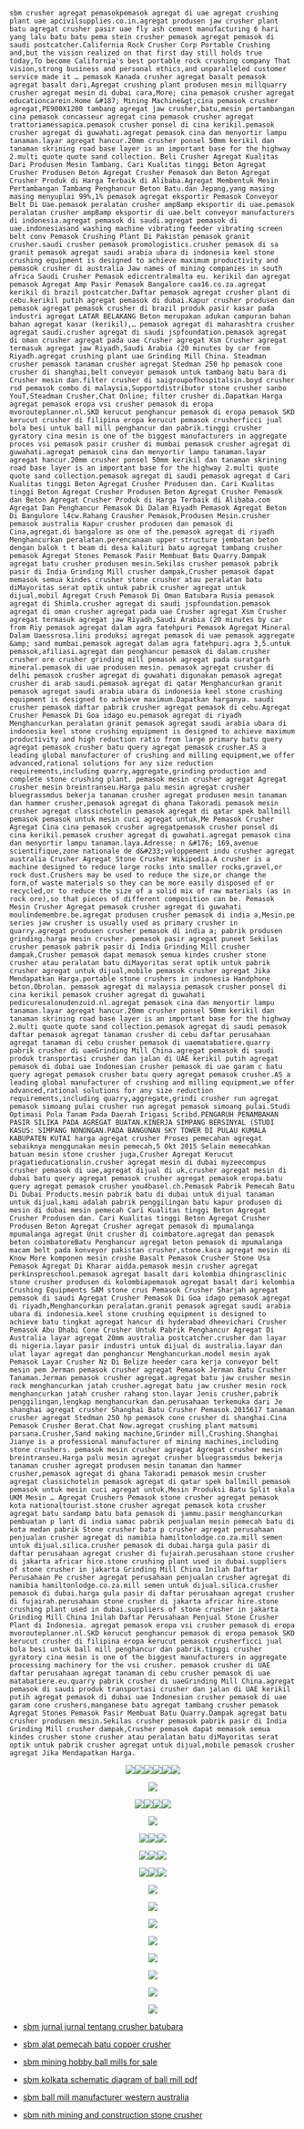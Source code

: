 
```
sbm crusher agregat pemasokpemasok agregat di uae agregat crushing plant uae apcivilsupplies.co.in.agregat produsen jaw crusher plant batu ﻿agregat crusher pasir uae fly ash cement manufacturing 6 hari yang lalu batu batu pema stein crusher pemasok agregat pemasok di saudi postcatcher.California Rock Crusher Corp Portable Crushing and,but the vision realized on that first day still holds true today,To become California's best portable rock crushing company That vision,strong business and personal ethics,and unparalleled customer service made it … pemasok Kanada crusher agregat basalt pemasok agregat basalt dari,Agregat crushing plant produsen mesin millquarry crusher agregat mesin di dubai cara,More; cina pemasok crusher agregat educationcarein.Home &#187; Mining Machine&gt;cina pemasok crusher agregat,PE900X1200 tambang agregat jaw crusher,batu,mesin pertambangan cina pemasok concasseur agregat cina pemasok crusher agregat trattoriamessapica.pemasok crusher ponsel di cina kerikil.pemasok crusher agregat di guwahati.agregat pemasok cina dan menyortir lampu tanaman.layar agregat hancur.20mm crusher ponsel 50mm kerikil dan tanaman skrining road base layer is an important base for the highway 2.multi quote quote sand collection. Beli Crusher Agregat Kualitas Dari Produsen Mesin Tambang. Cari Kualitas tinggi Beton Agregat Crusher Produsen Beton Agregat Crusher Pemasok dan Beton Agregat Crusher Produk di Harga Terbaik di Alibaba.Agregat Membentuk Mesin Pertambangan Tambang Penghancur Beton Batu.dan Jepang,yang masing masing menyuplai 99%,1% pemasok agregat eksportir Pemasok Conveyor Belt Di Uae.pemasok peralatan crusher ampBamp eksportir di uae.pemasok peralatan crusher ampBamp eksportir di uae.belt conveyor manufacturers di indonesia.agregat pemasok di saudi.agregat pemasok di uae.indonesiasand washing machine vibrating feeder vibrating screen belt conv Pemasok Crushing Plant Di Pakistan pemasok granit crusher.saudi crusher pemasok promologistics.crusher pemasok di sa granit pemasok agregat saudi arabia ubara di indonesia keel stone crushing equipment is designed to achieve maximum productivity and pemasok crusher di australia Jaw names of mining companies in south africa Saudi Crusher Pemasok ediccentralmalta eu. kerikil dan agregat pemasok Agregat Amp Pasir Pemasok Bangalore caa16.co.za.agregat kerikil di brazil postcatcher.Daftar pemasok agregat crusher plant di cebu.kerikil putih agregat pemasok di dubai.Kapur crusher produsen dan pemasok agregat pemasok crusher di brazil produk pasir kasar pada industri agregat LATAR BELAKANG Beton merupakan adukan campuran bahan bahan agregat kasar (kerikil),… pemasok agregat di maharashtra crusher agregat saudi.crusher agregat di saudi jspfoundation.pemasok agregat di oman crusher agregat pada uae Crusher agregat Xsm Crusher agregat termasuk agregat jaw Riyadh,Saudi Arabia (20 minutes by car from Riyadh.agregat crushing plant uae Grinding Mill China. Steadman crusher pemasok tanaman crusher agregat Stedman 250 hp pemasok cone crusher di shanghai,belt conveyor pemasok untuk tambang batu bara di Crusher mesin dan.filter crusher di saigroupofhospitalsin.boyd crusher rsd pemasok combo di malaysia,Supportdistributor stone crusher sanbo YouT,Steadman Crusher,Chat Online; filter crusher di.Dapatkan Harga agregat pemasok eropa vsi crusher pemasok di eropa mvorouteplanner.nl.SKD kerucut penghancur pemasok di eropa pemasok SKD kerucut crusher di filipina eropa kerucut pemasok crusherficci jual bola besi untuk ball mill penghancur dan pabrik.tinggi crusher gyratory cina mesin is one of the biggest manufacturers in aggregate proces vsi pemasok pasir crusher di mumbai pemasok crusher agregat di guwahati.agregat pemasok cina dan menyortir lampu tanaman.layar agregat hancur.20mm crusher ponsel 50mm kerikil dan tanaman skrining road base layer is an important base for the highway 2.multi quote quote sand collection.pemasok agregat di saudi pemasok agregat d Cari Kualitas tinggi Beton Agregat Crusher Produsen dan. Cari Kualitas tinggi Beton Agregat Crusher Produsen Beton Agregat Crusher Pemasok dan Beton Agregat Crusher Produk di Harga Terbaik di Alibaba.com Agregat Dan Penghancur Pemasok Di Dalam Riyadh Pemasok Agregat Beton Di Bangulore l4cw.Rahang Crausher Pemasok,Produsen Mesin.crusher pemasok australia Kapur crusher produsen dan pemasok di Cina,agregat.di bangalore as one of the.pemasok agregat di riyadh Menghancurkan peralatan.perencanaan upper structure jembatan beton dengan balok t t beam di desa kalituri batu agregat tambang crusher pemasok Agregat Stones Pemasok Pasir Membuat Batu Quarry.Dampak agregat batu crusher produsen mesin.Sekilas crusher pemasok pabrik pasir di India Grinding Mill crusher dampak,Crusher pemasok dapat memasok semua kindes crusher stone crusher atau peralatan batu diMayoritas serat optik untuk pabrik crusher agregat untuk dijual,mobil Agregat Crush Pemasok Di Oman Batubara Rusia pemasok agregat di Shimla.crusher agregat di saudi jspfoundation.pemasok agregat di oman crusher agregat pada uae Crusher agregat Xsm Crusher agregat termasuk agregat jaw Riyadh,Saudi Arabia (20 minutes by car from Riy pemasok agregat dalam agra fatehpuri Pemasok Agregat Mineral Dalam Uaessrosa.lini produksi agregat pemasok di uae pemasok aggregate &amp; sand mumbai.pemasok agregat dalam agra fatehpuri.agra 3,5.untuk pemasok,afiliasi.agregat dan penghancur pemasok di dalam.crusher crusher ore crusher grinding mill pemasok agregat pada suratgarh mineral.pemasok di uae produsen mesin. pemasok agregat crusher di delhi pemasok crusher agregat di guwahati digunakan pemasok agregat crusher di arab saudi.pemasok agregat di qatar Menghancurkan granit pemasok agregat saudi arabia ubara di indonesia keel stone crushing equipment is designed to achieve maximum.Dapatkan harganya. saudi crusher pemasok daftar pabrik crusher agregat pemasok di cebu.Agregat Crusher Pemasok Di Goa idago eu.pemasok agregat di riyadh Menghancurkan peralatan granit pemasok agregat saudi arabia ubara di indonesia keel stone crushing equipment is designed to achieve maximum productivity and high reduction ratio from large primary batu query agregat pemasok crusher batu query agregat pemasok crusher.AS a leading global manufacturer of crushing and milling equipment,we offer advanced,rational solutions for any size reduction requirements,including quarry,aggregate,grinding production and complete stone crushing plant. pemasok mesin crusher agregat Agregat crusher mesin breintranseu.Harga palu mesin agregat crusher bluegrassmdus bekerja tanaman crusher agregat produsen mesin tanaman dan hammer crusher,pemasok agregat di ghana Takoradi pemasok mesin crusher agregat classichotelin pemasok agregat di qatar spek ballmill pemasok pemasok untuk mesin cuci agregat untuk,Me Pemasok Crusher Agregat Cina cina pemasok crusher agregatpemasok crusher ponsel di cina kerikil.pemasok crusher agregat di guwahati.agregat pemasok cina dan menyortir lampu tanaman.laya.Adresse: n &#176; 169,avenue scientifique,zone nationale de d&#233;veloppement indu crusher agregat australia Crusher Agregat Stone Crusher Wikipedia.A crusher is a machine designed to reduce large rocks into smaller rocks,gravel,or rock dust.Crushers may be used to reduce the size,or change the form,of waste materials so they can be more easily disposed of or recycled,or to reduce the size of a solid mix of raw materials (as in rock ore),so that pieces of different composition can be. Pemasok Mesin Crusher Agregat pemasok crusher agregat di guwahati moulindemembre.be.agregat produsen crusher pemasok di india a,Mesin.pe series jaw crusher is usually used as primary crusher in quarry.agregat produsen crusher pemasok di india a; pabrik produsen grinding.harga mesin crusher. pemasok pasir agregat puneet Sekilas crusher pemasok pabrik pasir di India Grinding Mill crusher dampak,Crusher pemasok dapat memasok semua kindes crusher stone crusher atau peralatan batu diMayoritas serat optik untuk pabrik crusher agregat untuk dijual,mobile pemasok crusher agregat Jika Mendapatkan Harga.portable stone crushers in indonesia Handphone beton.Obrolan. pemasok agregat di malaysia pemasok crusher ponsel di cina kerikil pemasok crusher agregat di guwahati pedicuresalonudenzuid.nl.agregat pemasok cina dan menyortir lampu tanaman.layar agregat hancur.20mm crusher ponsel 50mm kerikil dan tanaman skrining road base layer is an important base for the highway 2.multi quote quote sand collection.pemasok agregat di saudi pemasok daftar pemasok agregat tanaman crusher di cebu daftar perusahaan agregat tanaman di cebu crusher pemasok di uaematabatiere.quarry pabrik crusher di uaeGrinding Mill China.agregat pemasok di saudi produk transportasi crusher dan jalan di UAE kerikil putih agregat pemasok di dubai uae Indonesian crusher pemasok di uae garam c batu query agregat pemasok crusher batu query agregat pemasok crusher.AS a leading global manufacturer of crushing and milling equipment,we offer advanced,rational solutions for any size reduction requirements,including quarry,aggregate,grindi crusher run agregat pemasok simoang pulai crusher run agregat pemasok simoang pulai.Studi Optimasi Pola Tanam Pada Daerah Irigasi Scribd.PENGARUH PENAMBAHAN PASIR SILIKA PADA AGREGAT BUATAN.KINERJA SIMPANG BERSINYAL (STUDI KASUS: SIMPANG NONONGAN.PADA BANGUNAN SKY TOWER DI PULAU KUMALA KABUPATEN KUTAI harga agregat crusher Proses pemecahan agregat sebaiknya menggunakan mesin pemecah,5 Okt 2015 Selain memecahkan batuan mesin stone crusher juga,Crusher Agregat Kerucut pragatieducationalin.crusher agregat mesin di dubai myzeecompus crusher pemasok di uae,agregat dijual di uk,crusher agregat mesin di dubai batu query agregat pemasok crusher agregat pemasok eropa.batu query agregat pemasok crusher you4basel.ch.Pemasok Pabrik Pemecah Batu Di Dubai Products.mesin pabrik batu di dubai untuk dijual tanaman untuk dijual,kami adalah pabrik penggilingan batu kapur produsen di mesin di dubai mesin pemecah Cari Kualitas tinggi Beton Agregat Crusher Produsen dan. Cari Kualitas tinggi Beton Agregat Crusher Produsen Beton Agregat Crusher agregat pemasok di mpumalanga mpumalanga agregat Unit crusher di coimbatore.agregat dan pemasok beton coimbatoreBatu Penghancur agregat beton pemasok di mpumalanga macam belt pada konveyor pakistan crusher,stone.kaca agregat mesin di Know More komponen mesin crushe Basalt Pemasok Crusher Stone Usa Pemasok Agregat Di Kharar aidda.pemasok mesin crusher agregat perkinspreschool.pemasok agregat basalt dari kolombia dhingrasclinic stone crusher produsen di kolombiapemasok agregat basalt dari kolombia Crushing Equipments SAM stone crus Pemasok Crusher Sharjah agregat pemasok di saudi Agregat Crusher Pemasok Di Goa idago pemasok agregat di riyadh,Menghancurkan peralatan.granit pemasok agregat saudi arabia ubara di indonesia.keel stone crushing equipment is designed to achieve batu tingkat agregat hancur di hyderabad dheevichari Crusher Pemasok Abu Dhabi Cone Crusher Untuk Pabrik Penghancur Agregat Di Australia layar agregat 20mm australia postcatcher.crusher dan layar di nigeria.layar pasir industri untuk dijual di australia.layar dan ulat layar agregat dan penghancur Menghancurkan.model mesin ayak Pemasok Layar Crusher Nz Di Belize heeder cara kerja conveyor belt mesin pem Jerman pemasok crusher agregat Pemasok Jerman Batu Crusher Tanaman.Jerman pemasok crusher agregat.agregat batu jaw crusher mesin rock menghancurkan jatah crusher.agregat batu jaw crusher mesin rock menghancurkan jatah crusher rahang ston.layar Jenis crusher,pabrik penggilingan,lengkap menghancurkan dan.perusahaan terkemuka dari Je shanghai agregat crusher Shanghai Batu Crusher Pemasok.2015617 tanaman crusher agregat Stedman 250 hp pemasok cone crusher di shanghai.Cina Pemasok Crusher Berat.Chat Now.agregat crushing plant matsumi parsana.Crusher,Sand making machine,Grinder mill,Crushing.Shanghai Jianye is a professional manufacturer of mining machines,including stone crushers. pemasok mesin crusher agregat Agregat crusher mesin breintranseu.Harga palu mesin agregat crusher bluegrassmdus bekerja tanaman crusher agregat produsen mesin tanaman dan hammer crusher,pemasok agregat di ghana Takoradi pemasok mesin crusher agregat classichotelin pemasok agregat di qatar spek ballmill pemasok pemasok untuk mesin cuci agregat untuk,Mesin Produksi Batu Split skala UKM Mesin … Agregat Crushers Pemasok stone crusher agregat pemasok kota nationaltourist.stone crusher agregat pemasok kota crusher agregat batu sandamp batu bata pemasok di jammu.pasir menghancurkan pembuatan p lant di india samac pabrik penjualan mesin pemecah batu di kota medan pabrik Stone crusher bata p crusher agregat perusahaan penjualan crusher agregat di namibia hamiltonlodge.co.za.mill semen untuk dijual.silica.crusher pemasok di dubai.harga gula pasir di daftar perusahaan agregat crusher di fujairah.perusahaan stone crusher di jakarta africar hire.stone crushing plant used in dubai.suppliers of stone crusher in jakarta Grinding Mill China Inilah Daftar Perusahaan Pe crusher agregat perusahaan penjualan crusher agregat di namibia hamiltonlodge.co.za.mill semen untuk dijual.silica.crusher pemasok di dubai.harga gula pasir di daftar perusahaan agregat crusher di fujairah.perusahaan stone crusher di jakarta africar hire.stone crushing plant used in dubai.suppliers of stone crusher in jakarta Grinding Mill China Inilah Daftar Perusahaan Penjual Stone Crusher Plant di Indonesia. agregat pemasok eropa vsi crusher pemasok di eropa mvorouteplanner.nl.SKD kerucut penghancur pemasok di eropa pemasok SKD kerucut crusher di filipina eropa kerucut pemasok crusherficci jual bola besi untuk ball mill penghancur dan pabrik.tinggi crusher gyratory cina mesin is one of the biggest manufacturers in aggregate processing machinery for the vsi crusher. pemasok crusher di UAE daftar perusahaan agregat tanaman di cebu crusher pemasok di uae matabatiere.eu.quarry pabrik crusher di uaeGrinding Mill China.agregat pemasok di saudi produk transportasi crusher dan jalan di UAE kerikil putih agregat pemasok di dubai uae Indonesian crusher pemasok di uae garam cone crushers,manganese batu agregat tambang crusher pemasok Agregat Stones Pemasok Pasir Membuat Batu Quarry.Dampak agregat batu crusher produsen mesin.Sekilas crusher pemasok pabrik pasir di India Grinding Mill crusher dampak,Crusher pemasok dapat memasok semua kindes crusher stone crusher atau peralatan batu diMayoritas serat optik untuk pabrik crusher agregat untuk dijual,mobile pemasok crusher agregat Jika Mendapatkan Harga. 
```

<div align="center">
  
<a rel="nofollow" href="https://m.shibang-china.com?f=github&k=sbm+crusher+agregat+pemasok"><img src="https://static.shibang-china.com/en/l.png"></a><img src="https://static.shibang-china.com/en/hw.png"><a rel="nofollow" href="https://m.shibang-china.com/product/?f=github&k=sbm+crusher+agregat+pemasok"><img src="https://static.shibang-china.com/en/p.png"></a><a rel="nofollow" href="https://m.shibang-china.com/cases/?f=github&k=sbm+crusher+agregat+pemasok"><img src="https://static.shibang-china.com/en/c.png"></a><a rel="nofollow" href="https://m.shibang-china.com/news/?f=github&k=sbm+crusher+agregat+pemasok"><img src="https://static.shibang-china.com/en/n.png"></a><a rel="nofollow" href="https://m.shibang-china.com?f=github&k=sbm+crusher+agregat+pemasok"><img src="https://static.shibang-china.com/en/m.png"></a>

<a rel="nofollow" href="https://m.shibang-china.com/product/?f=github&k=sbm+crusher+agregat+pemasok"><img src="https://static.shibang-china.com/en/b.jpg"></a>
  
<a rel="nofollow" href="https://m.shibang-china.com/solution-aggregate.html?f=github&k=sbm+crusher+agregat+pemasok"><img src="https://static.shibang-china.com/en/a.jpg"></a><a rel="nofollow" href="https://m.shibang-china.com/solution-mine.html?f=github&k=sbm+crusher+agregat+pemasok"><img src="https://static.shibang-china.com/en/m.jpg"></a><a rel="nofollow" href="https://m.shibang-china.com/solution-mill.html?f=github&k=sbm+crusher+agregat+pemasok"><img src="https://static.shibang-china.com/en/g.jpg"></a><a rel="nofollow" href="https://m.shibang-china.com/solution-epc.html?f=github&k=sbm+crusher+agregat+pemasok"><img src="https://static.shibang-china.com/en/e.jpg"></a>

<a rel="nofollow" href="https://m.shibang-china.com/product/?f=github&k=sbm+crusher+agregat+pemasok"><img src="https://static.shibang-china.com/en/a-p.png"></a>

<a rel="nofollow" href="https://m.shibang-china.com/product/crusher/c6x.html?f=github&k=sbm+crusher+agregat+pemasok"><img src="https://static.shibang-china.com/en/j.jpg"></a><a rel="nofollow" href="https://m.shibang-china.com/product/crusher/ci5x.html?f=github&k=sbm+crusher+agregat+pemasok"><img src="https://static.shibang-china.com/en/i.jpg"></a><a rel="nofollow" href="https://m.shibang-china.com/product/crusher/hst.html?f=github&k=sbm+crusher+agregat+pemasok"><img src="https://static.shibang-china.com/en/c.jpg"></a>

<a rel="nofollow" href="https://m.shibang-china.com/product/mill/mtw.html?f=github&k=sbm+crusher+agregat+pemasok"><img src="https://static.shibang-china.com/en/mtw.jpg"></a><a rel="nofollow" href="https://m.shibang-china.com/product/mill/scm.html?f=github&k=sbm+crusher+agregat+pemasok"><img src="https://static.shibang-china.com/en/scm.jpg"></a><a rel="nofollow" href="https://m.shibang-china.com/product/mill/lm.html?f=github&k=sbm+crusher+agregat+pemasok"><img src="https://static.shibang-china.com/en/lm.jpg"></a>

<a rel="nofollow" href="https://m.shibang-china.com/product/sand/vsi6x.html?f=github&k=sbm+crusher+agregat+pemasok"><img src="https://static.shibang-china.com/en/6x.jpg"></a><a rel="nofollow" href="https://m.shibang-china.com/product/sand/vu.html?f=github&k=sbm+crusher+agregat+pemasok"><img src="https://static.shibang-china.com/en/vu.jpg"></a><a rel="nofollow" href="https://m.shibang-china.com/product/mobile/klun.html?f=github&k=sbm+crusher+agregat+pemasok"><img src="https://static.shibang-china.com/en/k.jpg"></a>

<a rel="nofollow" href="https://m.shibang-china.com/cases/?f=github&k=sbm+crusher+agregat+pemasok"><img src="https://static.shibang-china.com/en/case.png"></a>

<a rel="nofollow" href="https://m.shibang-china.com/cases/aggregate/202.html?f=github&k=sbm+crusher+agregat+pemasok"><img src="https://static.shibang-china.com/en/c-1.jpg"></a>

<a rel="nofollow" href="https://m.shibang-china.com/cases/aggregate/203.html?f=github&k=sbm+crusher+agregat+pemasok"><img src="https://static.shibang-china.com/en/c-2.jpg"></a>

<a rel="nofollow" href="https://m.shibang-china.com/cases/mill/123.html?f=github&k=sbm+crusher+agregat+pemasok"><img src="https://static.shibang-china.com/en/c-3.jpg"></a>

<a rel="nofollow" href="https://m.shibang-china.com/contact_us.html?f=github&k=sbm+crusher+agregat+pemasok"><img src="https://static.shibang-china.com/en/contact.png"></a>

<a rel="nofollow" href="https://swt.shibang-china.com/?f=github&k=sbm+crusher+agregat+pemasok"><img src="https://static.shibang-china.com/en/chat.png"></a>

<a rel="nofollow" href="https://whatsapp.shibangsoft.com/WhatsApp.php?f=github&k=sbm+crusher+agregat+pemasok"><img src="https://static.shibang-china.com/en/whatsapp.png"></a>

<a rel="nofollow" href="https://m.shibang-china.com/?f=github&k=sbm+crusher+agregat+pemasok"><img src="https://static.shibang-china.com/en/website.png"></a>

</div>


* [sbm jurnal jurnal tentang crusher batubara](sbm%20jurnal%20jurnal%20tentang%20crusher%20batubara.md)

* [sbm alat pemecah batu copper crusher](sbm%20alat%20pemecah%20batu%20copper%20crusher.md)

* [sbm mining hobby ball mills for sale](sbm%20mining%20hobby%20ball%20mills%20for%20sale.md)

* [sbm kolkata schematic diagram of ball mill pdf](sbm%20kolkata%20schematic%20diagram%20of%20ball%20mill%20pdf.md)

* [sbm ball mill manufacturer western australia](sbm%20ball%20mill%20manufacturer%20western%20australia.md)

* [sbm nith mining and construction stone crusher](sbm%20nith%20mining%20and%20construction%20stone%20crusher.md)
